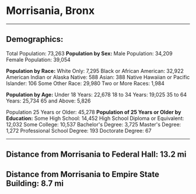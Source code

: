 # Morrisania, Bronx
---
## Demographics:
Total Population: 73,263
**Population by Sex:**
Male Population: 34,209
Female Population: 39,054

**Population by Race:**
White Only: 7,295
Black or African American: 32,922
American Indian or Alaska Native: 588
Asian: 388
Native Hawaiian or Pacific Islander: 106
Some Other Race: 29,980
Two or More Races: 1,984

**Population by Age:**
Under 18 Years: 22,678
18 to 34 Years: 19,025
35 to 64 Years: 25,734
65 and Above: 5,826

Population 25 Years or Older: 45,278
**Population of 25 Years or Older by Education:**
Some High School: 14,452
High School Diploma or Equivalent: 12,032
Some College: 10,537
Bachelor's Degree: 3,725
Master's Degree: 1,272
Professional School Degree: 193
Doctorate Degree: 67

---
## Distance from Morrisania to Federal Hall: 13.2 mi
## Distance from Morrisania to Empire State Building: 8.7 mi


<script src="https://embed.github.com/view/geojson/YukiYoshimatsu/morrisania_neighborhood/blob/master/map.geojson.html"></script>
